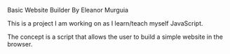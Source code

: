 Basic Website Builder
By Eleanor Murguia 

This is a project I am working on as I learn/teach myself JavaScript. 

The concept is a script that allows the user to build a simple website in the browser. 

